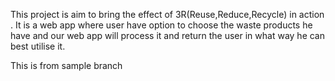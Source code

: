 This project is aim to bring the effect of 3R(Reuse,Reduce,Recycle) in action .
It is a web app where user have option to choose the waste products he have and our web app will process it and return the user in what way he can best utilise it.

This is from sample branch

